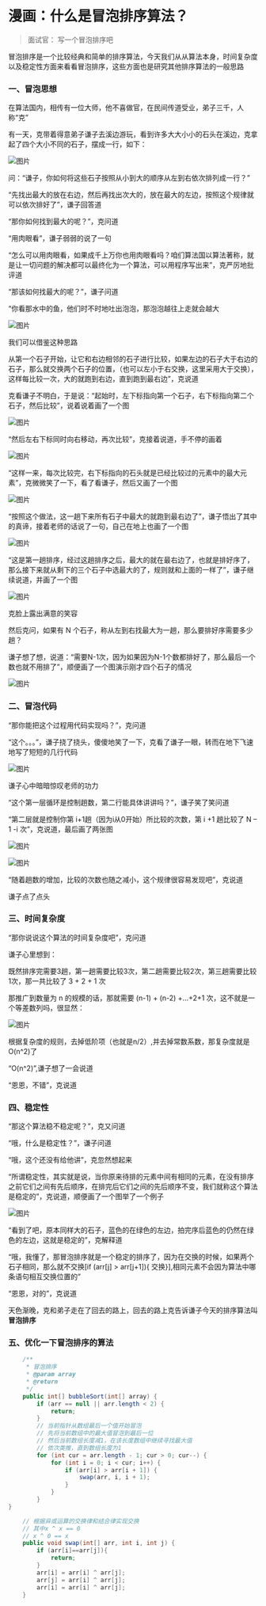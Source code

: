 # 漫画：什么是冒泡排序算法？

> 面试官： 写一个冒泡排序吧

冒泡排序是一个比较经典和简单的排序算法，今天我们从从算法本身，时间复杂度以及稳定性方面来看看冒泡排序，这些方面也是研究其他排序算法的一般思路

### 一、冒泡思想

在算法国内，相传有一位大师，他不喜做官，在民间传道受业，弟子三千，人称“克”

有一天，克带着得意弟子谦子去溪边游玩，看到许多大大小小的石头在溪边，克拿起了四个大小不同的石子，摆成一行，如下：

![图片](http://gitlab.wsh-study.com/xp-study/LeeteCode/-/blob/master/十大排序算法/冒泡排序/images/冒泡排序/1.jpg)

问：“谦子，你如何将这些石子按照从小到大的顺序从左到右依次排列成一行？”

“先找出最大的放在右边，然后再找出次大的，放在最大的左边，按照这个规律就可以依次排好了”，谦子回答道

“那你如何找到最大的呢？”，克问道

“用肉眼看”，谦子弱弱的说了一句

“怎么可以用肉眼看，如果成千上万你也用肉眼看吗？咱们算法国以算法著称，就是让一切问题的解决都可以最终化为一个算法，可以用程序写出来”，克严厉地批评道

“那该如何找最大的呢？”，谦子问道

“你看那水中的鱼，他们时不时地吐出泡泡，那泡泡越往上走就会越大

![图片](http://gitlab.wsh-study.com/xp-study/LeeteCode/-/blob/master/十大排序算法/冒泡排序/images/冒泡排序/2.jpg)

我们可以借鉴这种思路

从第一个石子开始，让它和右边相邻的石子进行比较，如果左边的石子大于右边的石子，那么就交换两个石子的位置，（也可以左小于右交换，这里采用大于交换），这样每比较一次，大的就跑到右边，直到跑到最右边”，克说道

克看谦子不明白，于是说：“起始时，左下标指向第一个石子，右下标指向第二个石子，然后比较”，说着说着画了一个图

![图片](http://gitlab.wsh-study.com/xp-study/LeeteCode/-/blob/master/十大排序算法/冒泡排序/images/冒泡排序/3.jpg)

“然后左右下标同时向右移动，再次比较”，克接着说道，手不停的画着

![图片](http://gitlab.wsh-study.com/xp-study/LeeteCode/-/blob/master/十大排序算法/冒泡排序/images/冒泡排序/4.jpg)

“这样一来，每次比较完，右下标指向的石头就是已经比较过的元素中的最大元素”，克微微笑了一下，看了看谦子，然后又画了一个图

![图片](http://gitlab.wsh-study.com/xp-study/LeeteCode/-/blob/master/十大排序算法/冒泡排序/images/冒泡排序/5.jpg)

“按照这个做法，这一趟下来所有石子中最大的就跑到最右边了”，谦子悟出了其中的真谛，接着老师的话说了一句，自己在地上也画了一个图

![图片](http://gitlab.wsh-study.com/xp-study/LeeteCode/-/blob/master/十大排序算法/冒泡排序/images/冒泡排序/6.jpg)

“这是第一趟排序，经过这趟排序之后，最大的就在最右边了，也就是排好序了，那么接下来就从剩下的三个石子中选最大的了，规则就和上面的一样了”，谦子继续说道，并画了一个图

![图片](http://gitlab.wsh-study.com/xp-study/LeeteCode/-/blob/master/十大排序算法/冒泡排序/images/冒泡排序/7.jpg)

克脸上露出满意的笑容

然后克问，如果有 N 个石子，称从左到右找最大为一趟，那么要排好序需要多少趟？

谦子想了想，说道：“需要N-1次，因为如果因为N-1个数都排好了，那么最后一个数也就不用排了”，顺便画了一个图演示刚才四个石子的情况

![图片](http://gitlab.wsh-study.com/xp-study/LeeteCode/-/blob/master/十大排序算法/冒泡排序/images/冒泡排序/8.jpg)

### 二、冒泡代码

“那你能把这个过程用代码实现吗？”，克问道

“这个。。。”，谦子挠了挠头，傻傻地笑了一下，克看了谦子一眼，转而在地下飞速地写了短短的几行代码

![图片](http://gitlab.wsh-study.com/xp-study/LeeteCode/-/blob/master/十大排序算法/冒泡排序/images/冒泡排序/9.jpg)

谦子心中暗暗惊叹老师的功力

“这个第一层循环是控制趟数，第二行能具体讲讲吗？”，谦子笑了笑问道

“第二层就是控制你第 i+1趟（因为i从0开始）所比较的次数，第 i +1 趟比较了 N – 1 -i 次”，克说道，最后画了两张图

![图片](http://gitlab.wsh-study.com/xp-study/LeeteCode/-/blob/master/十大排序算法/冒泡排序/images/冒泡排序/10.jpg)

![图片](http://gitlab.wsh-study.com/xp-study/LeeteCode/-/blob/master/十大排序算法/冒泡排序/images/冒泡排序/11.jpg)

“随着趟数的增加，比较的次数也随之减小，这个规律很容易发现吧”，克说道

谦子点了点头

### 三、时间复杂度

“那你说说这个算法的时间复杂度吧”，克问道

谦子心里想到：

既然排序完需要3趟，第一趟需要比较3次，第二趟需要比较2次，第三趟需要比较1次，那一共比较了 3 + 2 + 1 次

那推广到数量为 n 的规模的话，那就需要 (n-1) + (n-2) +…+2+1 次，这不就是一个等差数列吗，很显然：

![图片](http://gitlab.wsh-study.com/xp-study/LeeteCode/-/blob/master/十大排序算法/冒泡排序/images/冒泡排序/12.jpg)

根据复杂度的规则，去掉低阶项（也就是n/2）,并去掉常数系数，那复杂度就是O(n^2)了

“O(n^2)”,谦子想了一会说道

“恩恩，不错”，克说道

### 四、稳定性

“那这个算法稳不稳定呢？”，克又问道

“哦，什么是稳定性？”，谦子问道

“哦，这个还没有给他讲”，克忽然想起来

“所谓稳定性，其实就是说，当你原来待排的元素中间有相同的元素，在没有排序之前它们之间有先后顺序，在排完后它们之间的先后顺序不变，我们就称这个算法是稳定的”，克说道，顺便画了一个图举了一个例子

![图片](http://gitlab.wsh-study.com/xp-study/LeeteCode/-/blob/master/十大排序算法/冒泡排序/images/冒泡排序/13.jpg)

“看到了吧，原本同样大的石子，蓝色的在绿色的左边，拍完序后蓝色的仍然在绿色的左边，这就是稳定的”，克解释道

“哦，我懂了，那冒泡排序就是一个稳定的排序了，因为在交换的时候，如果两个石子相同，那么就不交换[if (arr[j] > arr[j+1]){ 交换}],相同元素不会因为算法中哪条语句相互交换位置的”

“恩恩，对的”，克说道

天色渐晚，克和弟子走在了回去的路上，回去的路上克告诉谦子今天的排序算法叫**冒泡排序**

### 五、优化一下冒泡排序的算法

```java
    /**
     * 冒泡排序
     * @param array
     * @return
     */
    public int[] bubbleSort(int[] array) {
		if (arr == null || arr.length < 2) {
			return;
		}
		// 当前指针从数组最后一个值开始冒泡
		// 先将当前数组中的最大值冒泡到最后一位
		// 然后当前数组长度减1，在该长度数组中继续寻找最大值
		// 依次类推，直到数组长度为1
		for (int cur = arr.length - 1; cur > 0; cur--) {
			for (int i = 0; i < cur; i++) {
				if (arr[i] > arr[i + 1]) {
					swap(arr, i, i + 1);
				}
			}
		}
}

	// 根据异或运算的交换律和结合律实现交换
	// 其中x ^ x == 0
	// x ^ 0 == x
	public void swap(int[] arr, int i, int j) {
        if (arr[i]==arr[j]){
            return;
        }
		arr[i] = arr[i] ^ arr[j];
		arr[j] = arr[i] ^ arr[j];
		arr[i] = arr[i] ^ arr[j];
	}

```

